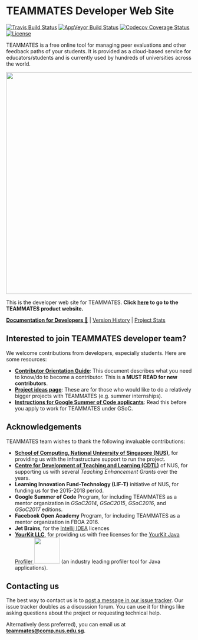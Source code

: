 # TEAMMATES Developer Web Site

[![Travis Build Status](https://travis-ci.org/TEAMMATES/teammates.svg?branch=master)](https://travis-ci.org/TEAMMATES/teammates)
[![AppVeyor Build Status](https://ci.appveyor.com/api/projects/status/dvr6t33lqg6hsmxw?svg=true)](https://ci.appveyor.com/project/damithc/teammates)
[![Codecov Coverage Status](https://codecov.io/gh/TEAMMATES/teammates/branch/master/graph/badge.svg)](https://codecov.io/gh/TEAMMATES/teammates)
[![License](https://img.shields.io/badge/license-GPLv2-blue.svg)](LICENSE)

TEAMMATES is a free online tool for managing peer evaluations and other feedback paths of your students.
It is provided as a cloud-based service for educators/students and is currently used by hundreds of universities across the world.

<img src="src/main/webapp/images/overview.png" width="600">

This is the developer web site for TEAMMATES. **Click [here](http://teammatesv4.appspot.com/) to go to the TEAMMATES product website.**

[**Documentation for Developers** :book:](docs/README.md) |
[Version History](https://github.com/TEAMMATES/teammates/milestones?direction=desc&sort=due_date&state=closed) |
[Project Stats](https://www.openhub.net/p/teammatesonline)

## Interested to join TEAMMATES developer team?

We welcome contributions from developers, especially students. Here are some resources:
* [**Contributor Orientation Guide**](docs/orientation-guide.md): This document describes what you need to know/do to become a contributor. This is **a MUST READ for new contributors**.
* [**Project ideas page**](https://docs.google.com/document/d/1fAvYvQr0E93OsZgyneaXGX0jaMA-zptTIxqLn83xwN0/pub?embedded=true): These are for those who would like to do a relatively bigger projects with TEAMMATES (e.g. summer internships).
* [**Instructions for Google Summer of Code applicants**](https://docs.google.com/document/d/1Iu63WRIw8uz8liEW089IQHDQTRbh-QoOLMyfTPXNOa0/pub?embedded=true): Read this before you apply to work for TEAMMATES under GSoC.

## Acknowledgements

TEAMMATES team wishes to thank the following invaluable contributions:
* [**School of Computing, National University of Singapore (NUS)**](http://www.comp.nus.edu.sg), for providing us with the infrastructure support to run the project.
* [**Centre for Development of Teaching and Learning (CDTL)**](http://www.cdtl.nus.edu.sg/) of NUS, for supporting us with several *Teaching Enhancement Grants* over the years.
* **Learning Innovation Fund-Technology (LIF-T)** initiative of NUS, for funding us for the 2015-2018 period.
* **Google Summer of Code** Program, for including TEAMMATES as a mentor organization in *GSoC2014*, *GSoC2015*, *GSoC2016*, and *GSoC2017* editions.
* **Facebook Open Academy** Program, for including TEAMMATES as a mentor organization in FBOA 2016.
* **Jet Brains**, for the [Intellij IDEA](https://www.jetbrains.com/idea/) licences
* [**YourKit LLC**](ttps://www.yourkit.com), for providing us with free licenses for the [YourKit Java Profiler <img src="https://www.yourkit.com/images/yklogo.png" width="70">](https://www.yourkit.com/java/profiler/index.jsp) (an industry leading profiler tool for Java applications).

## Contacting us

The best way to contact us is to [post a message in our issue tracker](https://github.com/TEAMMATES/teammates/issues/new). Our issue tracker doubles as a discussion forum. You can use it for things like asking questions about the project or requesting technical help.

Alternatively (less preferred), you can email us at **teammates@comp.nus.edu.sg**.
